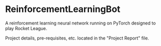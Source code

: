 # ReinforcementLearningBot
A reinforcement learning neural network running on PyTorch designed to play Rocket League.

Project details, pre-requisites, etc. located in the "Project Report" file.
